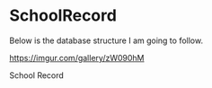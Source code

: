 # SchoolRecord

Below is the database structure I am going to follow.

https://imgur.com/gallery/zW090hM

School Record
